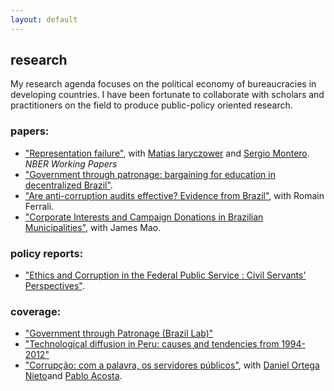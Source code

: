 ```yaml
---
layout: default
---
```


## research

My research agenda focuses on the political economy of bureaucracies in developing countries. I have been fortunate to collaborate with scholars and practitioners on the field to produce public-policy oriented research.

### papers:

- ["Representation failure"](https://www.nber.org/papers/w29965), with [Matias Iaryczower](https://scholar.princeton.edu/miaryc/home) and [Sergio Montero](https://www.sas.rochester.edu/psc/smontero/). *NBER Working Papers*
- ["Government through patronage: bargaining for education in decentralized Brazil"](/files/papers/patronage_education.pdf).
- ["Are anti-corruption audits effective? Evidence from Brazil"](https://papers.ssrn.com/sol3/papers.cfm?abstract_id=3499117), with Romain Ferrali.
- ["Corporate Interests and Campaign Donations in Brazilian Municipalities"](/files/papers/campaign_portfolio.pdf), with James Mao.

### policy reports:

- ["Ethics and Corruption in the Federal Public Service : Civil Servants' Perspectives"](https://documents.worldbank.org/en/publication/documents-reports/documentdetail/129401636585714972/%c3%89tica-e-corrup%c3%a7%c3%a3o-no-servicio-p%c3%bablico-federal-a-perspectiva-dos-servidores).

### coverage:

- ["Government through Patronage (Brazil Lab)"](https://brazillab.princeton.edu/news/brazil-lab-inaugurates-works-progress-forum)
- ["Technological diffusion in Peru: causes and tendencies from 1994-2012"](http://cies.org.pe/sites/default/files/files/articulos/economiaysociedad/mt5-innovacion_cenagro_2-7-15.pdf)
- ["Corrupção: com a palavra, os servidores públicos"](https://www1.folha.uol.com.br/colunas/pablo-acosta/2021/12/corrupcao-com-a-palavra-os-servidores-publicos.shtml), with [Daniel Ortega Nieto](https://blogs.worldbank.org/team/daniel-ortega-nieto)and [Pablo Acosta](https://www1.folha.uol.com.br/colunas/pablo-acosta/).